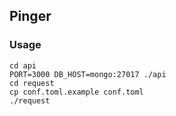 ## Pinger

### Usage

```
cd api
PORT=3000 DB_HOST=mongo:27017 ./api
cd request
cp conf.toml.example conf.toml
./request
```